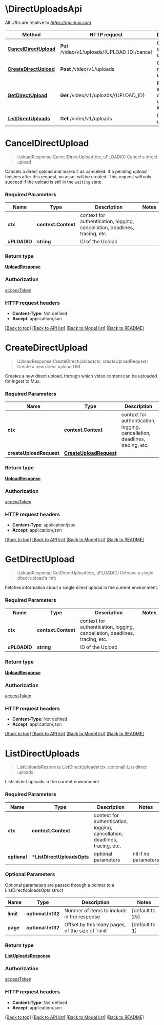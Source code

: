 # \DirectUploadsApi

All URIs are relative to *https://api.mux.com*

Method | HTTP request | Description
------------- | ------------- | -------------
[**CancelDirectUpload**](DirectUploadsApi.md#CancelDirectUpload) | **Put** /video/v1/uploads/{UPLOAD_ID}/cancel | Cancel a direct upload
[**CreateDirectUpload**](DirectUploadsApi.md#CreateDirectUpload) | **Post** /video/v1/uploads | Create a new direct upload URL
[**GetDirectUpload**](DirectUploadsApi.md#GetDirectUpload) | **Get** /video/v1/uploads/{UPLOAD_ID} | Retrieve a single direct upload&#39;s info
[**ListDirectUploads**](DirectUploadsApi.md#ListDirectUploads) | **Get** /video/v1/uploads | List direct uploads


# **CancelDirectUpload**
> UploadResponse CancelDirectUpload(ctx, uPLOADID)
Cancel a direct upload

Cancels a direct upload and marks it as cancelled. If a pending upload finishes after this request, no asset will be created. This request will only succeed if the upload is still in the `waiting` state. 

### Required Parameters

Name | Type | Description  | Notes
------------- | ------------- | ------------- | -------------
 **ctx** | **context.Context** | context for authentication, logging, cancellation, deadlines, tracing, etc.
  **uPLOADID** | **string**| ID of the Upload | 

### Return type

[**UploadResponse**](UploadResponse.md)

### Authorization

[accessToken](../README.md#accessToken)

### HTTP request headers

 - **Content-Type**: Not defined
 - **Accept**: application/json

[[Back to top]](#) [[Back to API list]](../README.md#documentation-for-api-endpoints) [[Back to Model list]](../README.md#documentation-for-models) [[Back to README]](../README.md)

# **CreateDirectUpload**
> UploadResponse CreateDirectUpload(ctx, createUploadRequest)
Create a new direct upload URL

Creates a new direct upload, through which video content can be uploaded for ingest to Mux.

### Required Parameters

Name | Type | Description  | Notes
------------- | ------------- | ------------- | -------------
 **ctx** | **context.Context** | context for authentication, logging, cancellation, deadlines, tracing, etc.
  **createUploadRequest** | [**CreateUploadRequest**](CreateUploadRequest.md)|  | 

### Return type

[**UploadResponse**](UploadResponse.md)

### Authorization

[accessToken](../README.md#accessToken)

### HTTP request headers

 - **Content-Type**: application/json
 - **Accept**: application/json

[[Back to top]](#) [[Back to API list]](../README.md#documentation-for-api-endpoints) [[Back to Model list]](../README.md#documentation-for-models) [[Back to README]](../README.md)

# **GetDirectUpload**
> UploadResponse GetDirectUpload(ctx, uPLOADID)
Retrieve a single direct upload's info

Fetches information about a single direct upload in the current environment.

### Required Parameters

Name | Type | Description  | Notes
------------- | ------------- | ------------- | -------------
 **ctx** | **context.Context** | context for authentication, logging, cancellation, deadlines, tracing, etc.
  **uPLOADID** | **string**| ID of the Upload | 

### Return type

[**UploadResponse**](UploadResponse.md)

### Authorization

[accessToken](../README.md#accessToken)

### HTTP request headers

 - **Content-Type**: Not defined
 - **Accept**: application/json

[[Back to top]](#) [[Back to API list]](../README.md#documentation-for-api-endpoints) [[Back to Model list]](../README.md#documentation-for-models) [[Back to README]](../README.md)

# **ListDirectUploads**
> ListUploadsResponse ListDirectUploads(ctx, optional)
List direct uploads

Lists direct uploads in the current environment.

### Required Parameters

Name | Type | Description  | Notes
------------- | ------------- | ------------- | -------------
 **ctx** | **context.Context** | context for authentication, logging, cancellation, deadlines, tracing, etc.
 **optional** | ***ListDirectUploadsOpts** | optional parameters | nil if no parameters

### Optional Parameters
Optional parameters are passed through a pointer to a ListDirectUploadsOpts struct

Name | Type | Description  | Notes
------------- | ------------- | ------------- | -------------
 **limit** | **optional.Int32**| Number of items to include in the response | [default to 25]
 **page** | **optional.Int32**| Offset by this many pages, of the size of &#x60;limit&#x60; | [default to 1]

### Return type

[**ListUploadsResponse**](ListUploadsResponse.md)

### Authorization

[accessToken](../README.md#accessToken)

### HTTP request headers

 - **Content-Type**: Not defined
 - **Accept**: application/json

[[Back to top]](#) [[Back to API list]](../README.md#documentation-for-api-endpoints) [[Back to Model list]](../README.md#documentation-for-models) [[Back to README]](../README.md)

